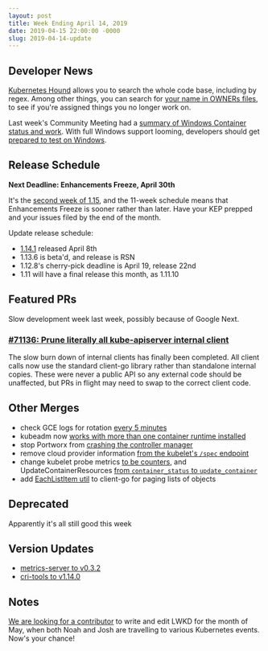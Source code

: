 ```yaml
---
layout: post
title: Week Ending April 14, 2019
date: 2019-04-15 22:00:00 -0000
slug: 2019-04-14-update
---
```


## Developer News

[Kubernetes Hound](https://cs.k8s.io/) allows you to search the whole code base, including by regex.  Among other things, you can search for [your name in OWNERs files](https://cs.k8s.io/?q=your-name-here&files=OWNERS&repos=), to see if you're assigned things you no longer work on.

Last week's Community Meeting had a [summary of Windows Container status and work](https://www.youtube.com/watch?v=zVze4sDNI_E). With full Windows support looming, developers should get [prepared to test on Windows](https://kubernetes.io/docs/setup/windows/).

## Release Schedule

**Next Deadline: Enhancements Freeze, April 30th**

It's the [second week of 1.15](https://github.com/kubernetes/sig-release/tree/master/releases/release-1.15), and the 11-week schedule means that Enhancements Freeze is sooner rather than later.  Have your KEP prepped and your issues filed by the end of the month.

Update release schedule:

* [1.14.1](https://github.com/kubernetes/kubernetes/releases/tag/v1.14.1) released April 8th
* 1.13.6 is beta'd, and release is RSN
* 1.12.8's cherry-pick deadline is April 19, release 22nd
* 1.11 will have a final release this month, as 1.11.10

## Featured PRs

Slow development week last week, possibly because of Google Next.

### [#71136: Prune literally all kube-apiserver internal client](https://github.com/kubernetes/kubernetes/pull/71136)

The slow burn down of internal clients has finally been completed. All client calls now use the standard client-go library rather than standalone internal copies. These were never a public API so any external code should be unaffected, but PRs in flight may need to swap to the correct client code.

## Other Merges

* check GCE logs for rotation [every 5 minutes](https://github.com/kubernetes/kubernetes/pull/76352)
* kubeadm now [works with more than one container runtime installed](https://github.com/kubernetes/kubernetes/pull/76505)
* stop Portworx from [crashing the controller manager](https://github.com/kubernetes/kubernetes/pull/76341)
* remove cloud provider information [from the kubelet's `/spec` endpoint](https://github.com/kubernetes/kubernetes/pull/76291)
* change kubelet probe metrics [to be counters](https://github.com/kubernetes/kubernetes/pull/76074), and UpdateContainerResources [from `container_status` to `update_container`](https://github.com/kubernetes/kubernetes/pull/75278)
* add [EachListItem util](https://github.com/kubernetes/kubernetes/pull/75849) to client-go for paging lists of objects

## Deprecated

Apparently it's all still good this week

## Version Updates

* [metrics-server to v0.3.2](https://github.com/kubernetes/kubernetes/pull/76437)
* [cri-tools to v1.14.0](https://github.com/kubernetes/kubernetes/pull/75658)

## Notes

[We are looking for a contributor](https://github.com/lwkd/lwkd.github.io/issues/42) to write and edit LWKD for the month of May, when both Noah and Josh are travelling to various Kubernetes events.  Now's your chance!
